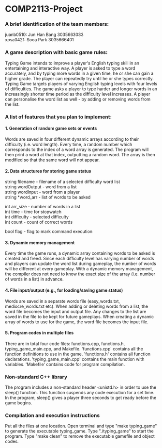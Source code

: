 # COMP2113-Project

### A brief identification of the team members:
juanb0510: Jun Han Bang 3035663033  <br />xpsa0421: Sooa Park 3035666401

### A game description with basic game rules:
Typing Game intends to improve a player's English typing skill in an entertaining and interactive way. A player is asked to type a word accurately, and by typing more words in a given time, he or she can gain a higher grade. The player can repeatedly try until he or she types correctly. Typing Game targets players of varying English typing levels with four levels of difficulties. The game asks a player to type harder and longer words in an increasingly shorter time period as the difficulty level increases. A player can personalise the word list as well - by  adding or removing words from the list.
	
### A list of features that you plan to implement:
#### 1. Generation of random game sets or events
Words are saved in four different dynamic arrays according to their difficulty (i.e. word length). Every time, a random number which corresponds to the index of a word array is generated. The program will then print a word at that index, outputting a random word. The array is then modified so that the same word will not appear.

#### 2. Data structures for storing game status
string filename         - filename of a selected difficulty word list <br />
string wordOutput       - word from a list<br />
string wordInput        - word from a player<br />
string *word_arr	- list of words to be asked<br />

int arr_size            - number of words in a list<br />
int time                - time for stopwatch<br />
int difficulty          - selected difficulty<br />
int count               - count of correct words<br />

bool flag               - flag to mark command execution<br />


#### 3. Dynamic memory management
Every time the game runs, a dynamic array containing words to be asked is created and freed. Since each difficulty level has varying number of words and players can update the word list during gameplay, the number of words will be different at every gameplay. With a dynamic memory management, the compiler does not need to know the exact size of the array (i.e. number of words in a list) in advance.

#### 4. File input/output (e.g., for loading/saving game status)
Words are saved in a separate words file (easy_words.txt, mediocre_words.txt etc). When adding or deleting words from a list, the word file becomes the input and output file. Any changes to the list are saved in the file to be kept for future gameplays. When creating a dynamic array of words to use for the game, the word file becomes the input file.

#### 5. Program codes in multiple files
There are in total four code files: functions.cpp, functions.h, typing_game_main.cpp, and Makefile. 'functions.cpp' contains all the function definitions to use in the game. 'functions.h' contains all function declarations. 'typing_game_main.cpp' contains the main function with variables. 'Makefile' contains code for program compilation.

### Non-standard C++ library
The program includes a non-standard header <unistd.h> in order to use the sleep() function. This function suspends any code execution for a set time. In the program, sleep() gives a player three seconds to get ready before the game begins.

### Compilation and execution instructions
Put all the files at one location. Open terminal and type "make typing_game" to generate the executable typing_game. Type "./typing_game" to start the program. Type "make clean" to remove the executable gamefile and object codes.
